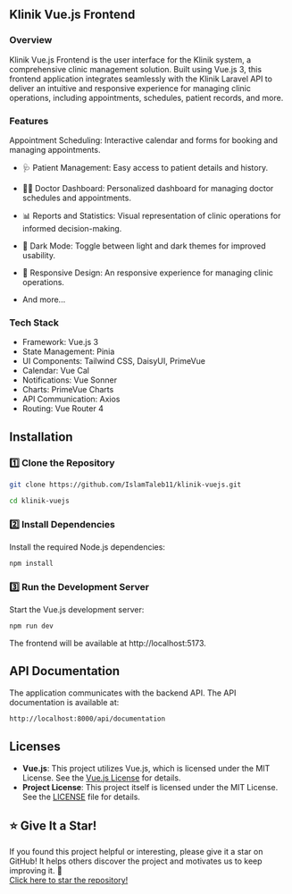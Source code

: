 ## Klinik Vue.js Frontend
### Overview
Klinik Vue.js Frontend is the user interface for the Klinik system, a comprehensive clinic management solution. Built using Vue.js 3, this frontend application integrates seamlessly with the Klinik Laravel API to deliver an intuitive and responsive experience for managing clinic operations, including appointments, schedules, patient records, and more.

### Features
Appointment Scheduling: Interactive calendar and forms for booking and managing appointments.
- 🩺 Patient Management: Easy access to patient details and history.
- 👨‍⚕️ Doctor Dashboard: Personalized dashboard for managing doctor schedules and appointments.

- 📊 Reports and Statistics: Visual representation of clinic operations for informed decision-making.
- 🌙 Dark Mode: Toggle between light and dark themes for improved usability.
- 📱 Responsive Design: An responsive experience for managing clinic operations.
- And more...
### Tech Stack
 - Framework: Vue.js 3
 - State Management: Pinia
 - UI Components: Tailwind CSS, DaisyUI, PrimeVue
 - Calendar: Vue Cal
 - Notifications: Vue Sonner
 - Charts: PrimeVue Charts
 - API Communication: Axios
 - Routing: Vue Router 4

## Installation
### 1️⃣ Clone the Repository

```bash
git clone https://github.com/IslamTaleb11/klinik-vuejs.git
```
```bash
cd klinik-vuejs
```
### 2️⃣ Install Dependencies
Install the required Node.js dependencies:
```bash
npm install
```
### 3️⃣ Run the Development Server
Start the Vue.js development server:
```bash
npm run dev
```
The frontend will be available at http://localhost:5173.


## API Documentation
The application communicates with the backend API. The API documentation is available at:
```bash
http://localhost:8000/api/documentation
```

## Licenses
- **Vue.js**: This project utilizes Vue.js, which is licensed under the MIT License. See the [Vue.js License](https://github.com/vuejs/core/blob/main/LICENSE) for details.
- **Project License**: This project itself is licensed under the MIT License. See the [LICENSE](LICENSE) file for details.

## ⭐ Give It a Star!
If you found this project helpful or interesting, please give it a star on GitHub! It helps others discover the project and motivates us to keep improving it. 🌟  
[Click here to star the repository!](https://github.com/IslamTaleb11/klinik-vuejs)  
